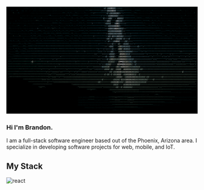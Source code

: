 ![stars](stars.gif)

### Hi I'm Brandon.

I am a full-stack software engineer based out of the Phoenix, Arizona area. I specialize in developing software projects for web, mobile, and IoT.

## My Stack
![react](https://img.shields.io/badge/-ReactJs-61DAFB?logo=react&logoColor=white&style=flat)

